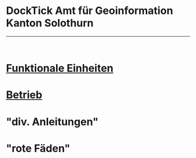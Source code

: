 # DockTick Amt für Geoinformation Kanton Solothurn

---

&nbsp;

# [Funktionale Einheiten](https://github.com/bjsvwcur/DockTick_Funktionale_Einheiten)
# [Betrieb](https://github.com/bjsvwcur/DockTick_Betrieb)
# "div. Anleitungen"
# "rote Fäden"
